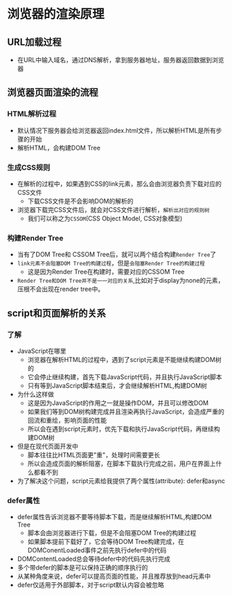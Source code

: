 # 浏览器的渲染原理

## URL加载过程

- 在URL中输入域名，通过DNS解析，拿到服务器地址，服务器返回数据到浏览器

## 浏览器页面渲染的流程

### HTML解析过程
- 默认情况下服务器会给浏览器返回index.html文件，所以解析HTML是所有步骤的开始
- 解析HTML，会构建DOM Tree

### 生成CSS规则
- 在解析的过程中，如果遇到CSS的link元素，那么会由浏览器负责下载对应的CSS文件
  - 下载CSS文件是不会影响DOM的解析的
- 浏览器下载完CSS文件后，就会对CSS文件进行解析，`解析出对应的规则树`
  - 我们可以称之为`CSSOM`(CSS Object Model, CSS对象模型)

### 构建Render Tree
- 当有了DOM Tree和 CSSOM Tree后，就可以两个结合构建`Render Tree`了
- `link元素不会阻塞DOM Tree的构建过程`，但是`会阻塞Render Tree的构建过程`
  - 这是因为Render Tree在构建时，需要对应的CSSOM Tree
- `Render Tree和DOM Tree并不是一一对应的关系`,比如对于display为none的元素，压根不会出现在render tree中。

## script和页面解析的关系

### 了解
- JavaScript在哪里
  - 浏览器在解析HTML的过程中，遇到了script元素是不能继续构建DOM树的
  - 它会停止继续构建，首先下载JavaScript代码，并且执行JavaScript脚本
  - 只有等到JavaScript脚本结束后，才会继续解析HTML,构建DOM树
- 为什么这样做
  - 这是因为JavaScript的作用之一就是操作DOM，并且可以修改DOM
  - 如果我们等到DOM树构建完成并且渲染再执行JavaScript，会造成严重的回流和重绘，影响页面的性能
  - 所以会在遇到script元素时，优先下载和执行JavaScript代码，再继续构建DOM树
- 但是在现代页面开发中
  - 脚本往往比HTML页面更"重"，处理时间需要更长
  - 所以会造成页面的解析阻塞，在脚本下载执行完成之前，用户在界面上什么都看不到
- 为了解决这个问题，script元素给我提供了两个属性(attribute): defer和async

### defer属性
- defer属性告诉浏览器不要等待脚本下载，而是继续解析HTML,构建DOM Tree
  - 脚本会由浏览器进行下载，但是不会阻塞DOM Tree的构建过程
  - 如果脚本提前下载好了，它会等待DOM Tree构建完成，在DOMConentLoaded事件之前先执行defer中的代码
- DOMContentLoaded总会等待defer中的代码先执行完成
- 多个带defer的脚本是可以保持正确的顺序执行的
- 从某种角度来说，defer可以提高页面的性能，并且推荐放到head元素中
- defer仅适用于外部脚本，对于script默认内容会被忽略